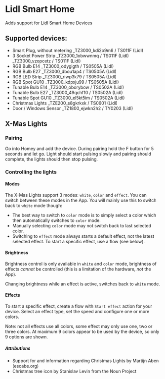 # Lidl Smart Home
Adds support for Lidl Smart Home Devices

## Supported devices:
- Smart Plug, without metering
    _TZ3000_kdi2o9m6 / TS011F (Lidl)
- 3 Socket Power Strip
    _TZ3000_1obwwnmq / TS011F (Lidl)
    _TZ3000_vzopcetz / TS011F (Lidl)
- RGB Bulb E14
    _TZ3000_odygigth / TS0505A (Lidl)
- RGB Bulb E27
    _TZ3000_dbou1ap4 / TS0505A (Lidl)
- RGB LED Strip
    _TZ3000_riwp3k79 / TS0505A (Lidl)
- RGB Spot GU10
    _TZ3000_kdpxju99 / TS0505A (Lidl)
- Tunable Bulb E14
    _TZ3000_oborybow / TS0502A (Lidl)
- Tunable Bulb E27
    _TZ3000_49qchf10 / TS0502A (Lidl)
- Tunable Spot GU10
    _TZ3000_el5kt5im / TS0502A (Lidl)
- Christmas Lights
    _TZE200_s8gkrkxk / TS0601 (Lidl)
- Door / Windows Sensor
    _TZ1800_ejwkn2h2 / TY0203 (Lidl)


## X-Mas Lights

### Pairing
Go into Homey and add the device. During pairing hold the F button for 5 seconds and let go. Light should start pulsing 
slowly and pairing should complete, the lights should then stop pulsing.

### Controlling the lights

#### Modes
The X-Mas Lights support 3 modes: `white`, `color` and `effect`. You can switch between these modes in the App. 
You will mainly use this to switch back to `white` mode though:

* The best way to switch to `color` mode is to simply select a color which then automatically switches to `color` mode.
* Manually selecting `color` mode may not switch back to last selected color.
* Switching to `effect` mode always starts a default effect, not the latest selected effect. To start a specific effect,
use a flow (see below).

#### Brightness
Brightness control is only available in `white` and `color` mode, brightness of effects _cannot_ be controlled (this is
a limitation of the hardware, _not_ the App). 

Changing brightness while an effect is active, switches back to `white` mode. 

#### Effects
To start a specific effect, create a flow with `Start effect` action for your device. Select an effect type, 
set the speed and configure one or more colors.

Note: not all effects use all colors, some effect may only use one, two or three colors. At maximum 9 colors appear
to be used by the device, so only 9 options are shown.

##### Attributions
* Support for and information regarding Christmas Lights by Martijn Aben (escabe.org)
* Christmas tree icon by Stanislav Levin from the Noun Project